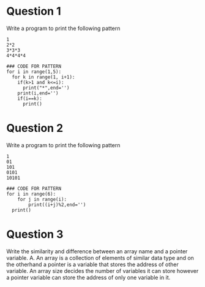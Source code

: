 # Question 1

  Write a program to print the following pattern  
    
    1
    2*2
    3*3*3
    4*4*4*4
    
    ### CODE FOR PATTERN
    for i in range(1,5):
      for k in range(1, i+1):
        if(k>1 and k<=i):
          print("*",end='')
        print(i,end='')
        if(i==k):
          print()
    
# Question 2

  Write a program to print the following pattern

    1
    01
    101
    0101
    10101    
     
    ### CODE FOR PATTERN
    for i in range(6):
	    for j in range(i):
		    print((i+j)%2,end='')
	  print()
    
    
# Question 3

Write the similarity and difference between an array name and a pointer variable.
A. An array is a collection of elements of similar data type and on the otherhand a pointer is a variable that stores the address of other variable. An array size decides the number of variables it can store however a pointer variable can store the address of only one variable in it.
